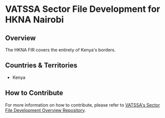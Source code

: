 # VATSSA Sector File Development for HKNA Nairobi

## Overview

The HKNA FIR covers the entirety of Kenya's borders.

## Countries & Territories

- Kenya

## How to Contribute

For more information on how to contribute, please refer to [VATSSA's Sector File Development Overview Repository](https://github.com/VATSIM-SSA/sectorfile-overview).
